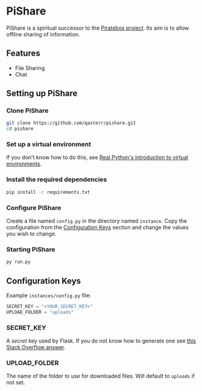 # PiShare

PiShare is a spiritual successor to the [Piratebox project](https://piratebox.cc/). Its aim is to allow offline sharing of information.

## Features
- File Sharing
- Chat

## Setting up PiShare
### Clone PiShare
```bash
git clone https://github.com/qasterr/pishare.git
cd pishare
```

### Set up a virtual environment
If you don't know how to do this, see [Real Python's introduction to virtual environments](https://realpython.com/python-virtual-environments-a-primer/).

### Install the required dependencies
```bash
pip install -r requirements.txt
```

### Configure PiShare
Create a file named `config.py` in the directory named `instance`.
Copy the configuration from the [Configuration Keys](#configuration-keys) section and change the values you wish to change.

### Starting PiShare
```bash
py run.py
```

## Configuration Keys
Example `instances/config.py` file:
```python
SECRET_KEY = "<YOUR_SECRET_KEY>"
UPLOAD_FOLDER = "uploads"
```
### SECRET_KEY
A *secret* key used by Flask. If you do not know how to generate one see [this Stack Overflow answer](https://stackoverflow.com/a/54433731).
### UPLOAD_FOLDER
The name of the folder to use for downloaded files. Will default to `uploads` if not set.